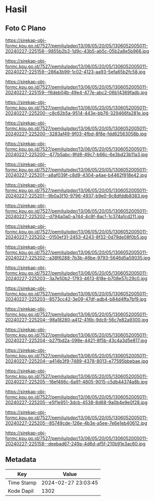 # Hasil

## Foto C Plano

https://sirekap-obj-formc.kpu.go.id/7527/pemilu/pdpr/13/06/05/20/05/1306052005011-20240227-225158--9855b2b3-1d9c-43b5-ab5c-05b2a8e5b966.jpg

https://sirekap-obj-formc.kpu.go.id/7527/pemilu/pdpr/13/06/05/20/05/1306052005011-20240227-225159--286a3b99-1c02-4123-aa93-5efa65b2fc58.jpg

https://sirekap-obj-formc.kpu.go.id/7527/pemilu/pdpr/13/06/05/20/05/1306052005011-20240227-225159--f6deb04b-49e4-477e-abc2-06b14369fadb.jpg

https://sirekap-obj-formc.kpu.go.id/7527/pemilu/pdpr/13/06/05/20/05/1306052005011-20240227-225200--c8c62b5a-9514-443e-bb76-329466fa281e.jpg

https://sirekap-obj-formc.kpu.go.id/7527/pemilu/pdpr/13/06/05/20/05/1306052005011-20240227-225200--3283af49-9f03-4fbd-8f8e-fdd62563058b.jpg

https://sirekap-obj-formc.kpu.go.id/7527/pemilu/pdpr/13/06/05/20/05/1306052005011-20240227-225200--477b5abc-9fd8-49c7-b66c-6e3bd23b11a3.jpg

https://sirekap-obj-formc.kpu.go.id/7527/pemilu/pdpr/13/06/05/20/05/1306052005011-20240227-225201--a8af039f-c8d9-4304-a4ae-b4462f918e42.jpg

https://sirekap-obj-formc.kpu.go.id/7527/pemilu/pdpr/13/06/05/20/05/1306052005011-20240227-225201--9b0a3f10-9796-4937-b9e0-9c8dfddb8383.jpg

https://sirekap-obj-formc.kpu.go.id/7527/pemilu/pdpr/13/06/05/20/05/1306052005011-20240227-225202--d794a0a0-a744-4c8f-8ac1-1c374a1cd211.jpg

https://sirekap-obj-formc.kpu.go.id/7527/pemilu/pdpr/13/06/05/20/05/1306052005011-20240227-225202--0150ef31-2453-4243-8f32-0d79de08f0b5.jpg

https://sirekap-obj-formc.kpu.go.id/7527/pemilu/pdpr/13/06/05/20/05/1306052005011-20240227-225202--a38f6288-7b3b-46be-9793-5646d5a59035.jpg

https://sirekap-obj-formc.kpu.go.id/7527/pemilu/pdpr/13/06/05/20/05/1306052005011-20240227-225203--3a7e50b2-1793-4613-818e-b708e57c29c0.jpg

https://sirekap-obj-formc.kpu.go.id/7527/pemilu/pdpr/13/06/05/20/05/1306052005011-20240227-225203--8573cc42-3e09-47df-adb4-b84d4ffa7bf9.jpg

https://sirekap-obj-formc.kpu.go.id/7527/pemilu/pdpr/13/06/05/20/05/1306052005011-20240227-225204--98a18280-a412-416b-9dc8-56c7e82a9300.jpg

https://sirekap-obj-formc.kpu.go.id/7527/pemilu/pdpr/13/06/05/20/05/1306052005011-20240227-225204--b27fbd2a-098e-4421-8f5b-43c4a3d5e817.jpg

https://sirekap-obj-formc.kpu.go.id/7527/pemilu/pdpr/13/06/05/20/05/1306052005011-20240227-225204--a414b3f9-7489-4378-8013-e77595bbebae.jpg

https://sirekap-obj-formc.kpu.go.id/7527/pemilu/pdpr/13/06/05/20/05/1306052005011-20240227-225205--16ef466c-6a91-4805-9015-c5db44374a8b.jpg

https://sirekap-obj-formc.kpu.go.id/7527/pemilu/pdpr/13/06/05/20/05/1306052005011-20240227-225205--e5f1e951-3dcb-4538-8d68-9a0b4e9e0f28.jpg

https://sirekap-obj-formc.kpu.go.id/7527/pemilu/pdpr/13/06/05/20/05/1306052005011-20240227-225205--85749cde-126e-4b3e-a5ee-7e6e1eb40612.jpg

https://sirekap-obj-formc.kpu.go.id/7527/pemilu/pdpr/13/06/05/20/05/1306052005011-20240227-225158--deebad67-249a-4d6d-af5f-210b91e3ac60.jpg


## Metadata

| Key        | Value               |
| ---------- | ------------------- |
| Time Stamp | 2024-02-27 23:03:45 |
| Kode Dapil | 1302                |



